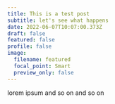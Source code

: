 ```yaml
---
title: This is a test post
subtitle: let's see what happens
date: 2022-06-07T10:07:00.373Z
draft: false
featured: false
profile: false
image:
  filename: featured
  focal_point: Smart
  preview_only: false
---
```

lorem ipsum and so on and so on